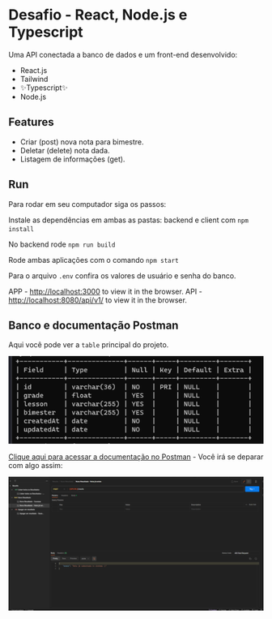 # Desafio - React, Node.js e Typescript

Uma API conectada a banco de dados e um front-end desenvolvido:

- React.js
- Tailwind
- ✨Typescript✨
- Node.js

## Features

- Criar (post) nova nota para bimestre.
- Deletar (delete) nota dada.
- Listagem de informações (get).


## Run

Para rodar em seu computador siga os passos:


Instale as dependências em ambas as pastas: backend e client com `npm install`

No backend rode `npm run build`

Rode ambas aplicações com o comando `npm start`

Para o arquivo `.env` confira os valores de usuário e senha do banco.

APP - [http://localhost:3000](http://localhost:3000) to view it in the browser.
API - [http://localhost:8080/api/v1/](http://localhost:8080/api/v1/) to view it in the browser.

## Banco e documentação Postman

Aqui você pode ver a `table` principal do projeto.

![Database](./client/public/database.png)

[Clique aqui para acessar a documentação no Postman](https://app.getpostman.com/join-team?invite_code=4919aa816d0c88cfe39da8f38132df94&target_code=3207fdea5e2f0d067a0f2f272429f9e8) - Você irá se deparar com algo assim:

![POSTMAN](./client/public/postman.png)


